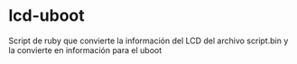 # lcd-uboot
Script de ruby que convierte la información del LCD del archivo script.bin y la convierte en información para el uboot

